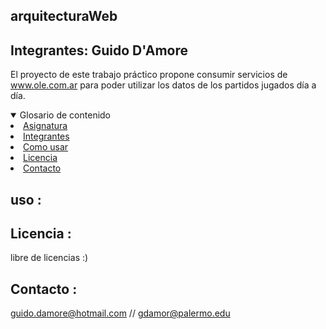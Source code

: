 ## arquitecturaWeb

## Integrantes: Guido D'Amore

El proyecto de este trabajo práctico propone consumir servicios de www.ole.com.ar para poder utilizar los datos de los partidos jugados día a día.

<details open="open">
  <summary>Glosario de contenido</summary>
    <li><a href="#arquitecturaWeb">Asignatura</a></li>
    <li><a href="#Integrantes">Integrantes </a></li>
    <li><a href="#uso">Como usar</a></li>
    <li><a href="#licencia">Licencia</a></li>
    <li><a href="#Contacto">Contacto</a></li>
  </ol>
</details>
 
## uso : 

## Licencia :  
libre de licencias :) 


## Contacto :

  guido.damore@hotmail.com // gdamor@palermo.edu 

